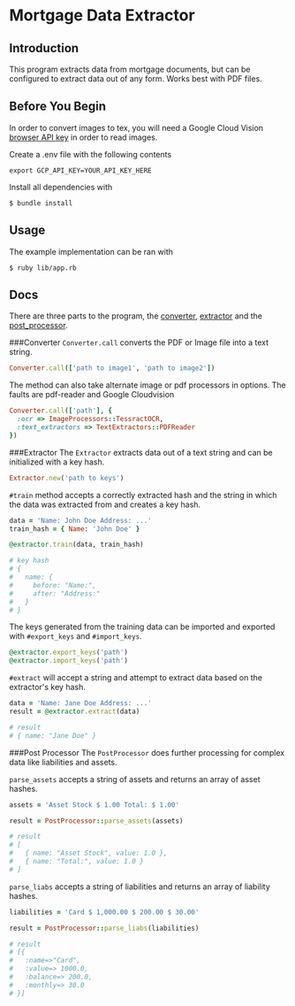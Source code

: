 Mortgage Data Extractor
====================

Introduction
---------------------

This program extracts data from mortgage documents, but can be configured to extract data out of any form. Works best with PDF files.

Before You Begin
---------------------
In order to convert images to tex,  you will need a Google Cloud Vision [browser API key](https://cloud.google.com/vision/docs/auth-template/cloud-api-auth?hl=ja#set_up_an_api_key) in order to read images. 

Create a .env file with the following contents

```
export GCP_API_KEY=YOUR_API_KEY_HERE
```
Install all dependencies with
```
$ bundle install
```

Usage
---
The example implementation can be ran with

```
$ ruby lib/app.rb
```

Docs
---

There are three parts to the program, the [converter](#converter), [extractor](#extractor) and the [post_processor](#postp).

###Converter <a id="converter"></a>
`Converter.call` converts the PDF or Image file into a text string.
```ruby
Converter.call(['path to image1', 'path to image2'])
```
The method can also take alternate image or pdf processors in options. The faults are pdf-reader and Google Cloudvision
```ruby
Converter.call(['path'], {
  :ocr => ImageProcessors::TessractOCR,
  :text_extractors => TextExtractors::PDFReader
})
```
###Extractor <a id="extractor"></a>
The `Extractor` extracts data out of a text string and can be initialized with a key hash.

```ruby
Extractor.new('path to keys')
```

`#train` method accepts a correctly extracted hash and the string in which the data was extracted from and creates a key hash.

```ruby
data = 'Name: John Doe Address: ...'
train_hash = { Name: 'John Doe' }

@extractor.train(data, train_hash)

# key hash
# {
#   name: {
#     before: "Name:",
#     after: "Address:"
#   }
# }
```
The keys generated from the training data can be imported and exported with `#export_keys` and `#import_keys`.
```ruby
@extractor.export_keys('path')
@extractor.import_keys('path')
```
`#extract` will accept a string and attempt to extract data based on the extractor's key hash.
```ruby
data = 'Name: Jane Doe Address: ...'
result = @extractor.extract(data)

# result
# { name: "Jane Doe" }
```

###Post Processor<a id="postp"></a>
The `PostProcessor` does further processing for complex data like liabilities and assets.

`parse_assets` accepts a string of assets and returns an array of asset hashes.

```ruby
assets = 'Asset Stock $ 1.00 Total: $ 1.00'

result = PostProcessor::parse_assets(assets)

# result 
# [
#   { name: "Asset Stock", value: 1.0 },
#   { name: "Total:", value: 1.0 }
# ]
```

`parse_liabs` accepts a string of liabilities and returns an array of liability hashes.
```ruby
liabilities = 'Card $ 1,000.00 $ 200.00 $ 30.00'

result = PostProcessor::parse_liabs(liabilities)

# result 
# [{
#   :name=>"Card",
#   :value=> 1000.0,
#   :balance=> 200.0,
#   :monthly=> 30.0
# }]
```

